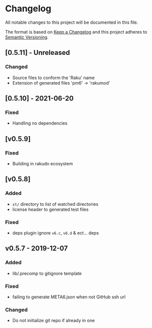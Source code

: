 # Changelog

All notable changes to this project will be documented in this file.

The format is based on [Keep a Changelog](http://keepachangelog.com/en/1.0.0/)
and this project adheres to [Semantic Versioning](http://semver.org/spec/v2.0.0.html).

## [0.5.11] - Unreleased

### Changed

- Source files to conform the 'Raku' name
- Extension of generated files 'pm6' -> 'rakumod'

## [0.5.10] - 2021-06-20

### Fixed

- Handling no dependencies

## [v0.5.9]

### Fixed

- Building in rakudo ecosystem

## [v0.5.8]

### Added

- `xt/` directory to list of watched directories
- license header to generated test files

### Fixed

- deps plugin ignore `v6.c`, `v6.d` & ect… deps

## v0.5.7 - 2019-12-07

### Added

- lib/.precomp to gitignore template

### Fixed

- failing to generate META6.json when not GitHub ssh url

### Changed

- Do not initialize git repo if already in one

